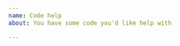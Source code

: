 ```yaml
---
name: Code help
about: You have some code you'd like help with

---
```


<!--

I often don't get to these kinds of questions in a very timely manner. Also, folks often assume that I know a lot more than I do. You'll likely get a better and more fast response from your framework's support community (eg reactiflux.com, stackoverflow.com, spectrum.chat, etc.)

-->